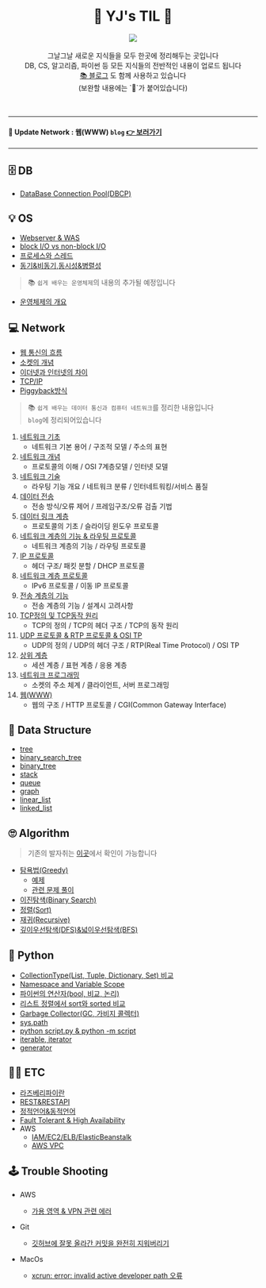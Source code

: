 <div align=center>
<h1> 🚀 YJ's TIL 💫</h1>

 <img src="https://velog.velcdn.com/images/ljinsk3/post/27829448-c9d2-4e3e-851a-f04caff0095f/toinfinity.png">

 <br>
 
 <br>
그날그날 새로운 지식들을 모두 한곳에 정리해두는 곳입니다　<br>
DB, CS, 알고리즘, 파이썬 등 모든 지식들의 전반적인 내용이 업로드 됩니다<br>
 <a href="https://fhwmqkfl.tistory.com">📚 블로그</a> 도 함께 사용하고 있습니다 <br>
(보완할 내용에는 `🚧`가 붙어있습니다)
</div>

<br>
<br>

-----
#### 📌 Update Network : 웹(WWW) `blog` [👉 보러가기](https://fhwmqkfl.tistory.com/31)
-----


## 🗄 DB
* [DataBase Connection Pool(DBCP)](https://github.com/fhwmqkfl/YJs_TIL/blob/main/Database/database_connection_pool.md)

## 💡 OS

* [Webserver & WAS](https://github.com/fhwmqkfl/YJs_TIL/blob/main/CS/webserver_was.md)
* [block I/O vs non-block I/O](https://github.com/fhwmqkfl/YJs_TIL/blob/main/CS/blockIO_nonblockIO.md)
* [프로세스와 스레드](https://github.com/fhwmqkfl/YJs_TIL/blob/main/CS/process%26thread.md)
* [동기&비동기,동시성&병렬성](https://github.com/fhwmqkfl/YJs_TIL/blob/main/CS/multitasking(sync%2Cconcurrency).md)

> 📚 `쉽게 배우는 운영체제`의 내용의 추가될 예정입니다

* [운영체제의 개요](https://github.com/fhwmqkfl/YJs_TIL/blob/main/CS/%EC%9A%B4%EC%98%81%EC%B2%B4%EC%A0%9C/1.%EC%9A%B4%EC%98%81%EC%B2%B4%EC%A0%9C%EC%9D%98%20%EA%B0%9C%EC%9A%94.md)

## 💻 Network

* [웹 통신의 흐름](https://github.com/fhwmqkfl/YJs_TIL/blob/main/CS/%EB%84%A4%ED%8A%B8%EC%9B%8C%ED%81%AC/What_happens_type.md)
* [소켓의 개념](https://github.com/fhwmqkfl/YJs_TIL/blob/main/CS/%EB%84%A4%ED%8A%B8%EC%9B%8C%ED%81%AC/socket.md)
* [이더넷과 인터넷의 차이](https://github.com/fhwmqkfl/YJs_TIL/blob/main/CS/%EB%84%A4%ED%8A%B8%EC%9B%8C%ED%81%AC/ethernet_internet.md)
* [TCP/IP](https://github.com/fhwmqkfl/YJs_TIL/blob/main/CS/%EB%84%A4%ED%8A%B8%EC%9B%8C%ED%81%AC/TCP_IP_layer.md)
* [Piggyback방식](https://github.com/fhwmqkfl/YJs_TIL/blob/main/CS/%EB%84%A4%ED%8A%B8%EC%9B%8C%ED%81%AC/piggyback.md)

> 📚 `쉽게 배우는 데이터 통신과 컴퓨터 네트워크`를 정리한 내용입니다 <br>
> `blog`에 정리되어있습니다

1. [네트워크 기초](https://fhwmqkfl.tistory.com/17)<br>
   * 네트워크 기본 용어 / 구조적 모델 / 주소의 표현 
2. [네트워크 개념](https://fhwmqkfl.tistory.com/18)
   * 프로토콜의 이해 / OSI 7계층모델 / 인터넷 모델
3. [네트워크 기술](https://fhwmqkfl.tistory.com/19)
   * 라우팅 기능 개요 / 네트워크 분류 / 인터네트워킹/서비스 품질
4. [데이터 전송](https://fhwmqkfl.tistory.com/20)
   * 전송 방식/오류 제어 / 프레임구조/오류 검출 기법
5. [데이터 링크 계층](https://fhwmqkfl.tistory.com/21)
   * 프로토콜의 기초 / 슬라이딩 윈도우 프로토콜
6. [네트워크 계층의 기능 & 라우팅 프로토콜](https://fhwmqkfl.tistory.com/22)
   * 네트워크 계층의 기능 / 라우팅 프로토콜
7. [IP 프로토콜](https://fhwmqkfl.tistory.com/23)
   * 헤더 구조/ 패킷 분할 / DHCP 프로토콜
8. [네트워크 계층 프로토콜](https://fhwmqkfl.tistory.com/24)
   * IPv6 프로토콜 / 이동 IP 프로토콜
9. [전송 계층의 기능](https://fhwmqkfl.tistory.com/25)
   * 전송 계층의 기능 / 설계시 고려사항
10. [TCP정의 및 TCP동작 원리](https://fhwmqkfl.tistory.com/26)
    * TCP의 정의 / TCP의 헤더 구조 / TCP의 동작 원리
11. [UDP 프로토콜 & RTP 프로토콜 & OSI TP](https://fhwmqkfl.tistory.com/27)
    * UDP의 정의 / UDP의 헤더 구조 / RTP(Real Time Protocol) / OSI TP
12. [상위 계층](https://fhwmqkfl.tistory.com/28)
    * 세션 계층 / 표현 계층 / 응용 계층
13. [네트워크 프로그래밍](https://fhwmqkfl.tistory.com/29)
    * 소켓의 주소 체계 / 클라이언트, 서버 프로그래밍
14. [웹(WWW)](https://fhwmqkfl.tistory.com/31)
    * 웹의 구조 / HTTP 프로토콜 / CGI(Common Gateway Interface)
 
## 🤔 Data Structure
* [tree](https://github.com/fhwmqkfl/YJs_TIL/blob/main/Data%20Structure/tree.md)
* [binary_search_tree](https://github.com/fhwmqkfl/YJs_TIL/blob/main/Data%20Structure/binary_search_tree.md)
* [binary_tree](https://github.com/fhwmqkfl/YJs_TIL/blob/main/Data%20Structure/binary_tree.md)
* [stack](https://github.com/fhwmqkfl/YJs_TIL/blob/main/Data%20Structure/stack.md)
* [queue](https://github.com/fhwmqkfl/YJs_TIL/blob/main/Data%20Structure/queue.md)
* [graph](https://github.com/fhwmqkfl/YJs_TIL/blob/main/Data%20Structure/graph.md)
* [linear_list](https://github.com/fhwmqkfl/YJs_TIL/blob/main/Data%20Structure/linear_list.md)
* [linked_list](https://github.com/fhwmqkfl/YJs_TIL/blob/main/Data%20Structure/linked_list.md)


## 🙄 Algorithm
>기존의 발자취는 [이곳](https://github.com/fhwmqkfl/algorithm)에서 확인이 가능합니다
* [탐욕법(Greedy)](https://github.com/fhwmqkfl/YJs_TIL/blob/main/Algorithm/greedy.md)
  * [예제](https://github.com/fhwmqkfl/YJs_TIL/blob/main/Algorithm/greedy_ex.py) 
  * [관련 문제 풀이](https://github.com/fhwmqkfl/algorithm/tree/master/book/%EA%B7%B8%EB%A6%AC%EB%94%94)
* [이진탐색(Binary Search)](https://github.com/fhwmqkfl/YJs_TIL/blob/main/Algorithm/binary_search.md) 
* [정렬(Sort)](https://github.com/fhwmqkfl/YJs_TIL/blob/main/Algorithm/sort.md)
* [재귀(Recursive)](https://github.com/fhwmqkfl/YJs_TIL/blob/main/Algorithm/recursive.md)
* [깊이우선탐색(DFS)&넓이우선탐색(BFS)](https://github.com/fhwmqkfl/YJs_TIL/blob/main/Algorithm/DFS_BFS.md)


## 🐍 Python
* [CollectionType(List, Tuple, Dictionary, Set) 비교](https://github.com/fhwmqkfl/YJs_TIL/blob/main/Python/List%2C%20Tuple%2C%20Dictionary%20and%20Set.md)
* [Namespace and Variable Scope](https://github.com/fhwmqkfl/YJs_TIL/blob/main/Python/Namespace%26Scope.md)
* [파이썬의 연산자(bool, 비교, 논리)](https://github.com/fhwmqkfl/YJs_TIL/blob/main/Python/operator(bool_compare_logical).md)
* [리스트 정렬에서 sort와 sorted 비교](https://github.com/fhwmqkfl/YJs_TIL/blob/main/Python/sort_sorted.md)
* [Garbage Collector(GC, 가비지 콜렉터)](https://github.com/fhwmqkfl/YJs_TIL/blob/main/Python/garbage_collector.md)
* [sys.path](https://github.com/fhwmqkfl/YJs_TIL/blob/main/Python/syspath.md)
* [python script.py & python -m script](https://github.com/fhwmqkfl/YJs_TIL/commit/a1ccf1a1f2906a9fe9bad25d0f21c45d2a8f6ece)
* [iterable, iterator](https://github.com/fhwmqkfl/YJs_TIL/commit/695f4988a605de295cfe39357cba764fcec11acf)
* [generator](https://github.com/fhwmqkfl/YJs_TIL/blob/main/Python/generator.md)


## 👩‍💻 ETC
* [라즈베리파이란](https://github.com/fhwmqkfl/YJs_TIL/blob/main/ETC/raspberry_pi.md)
* [REST&RESTAPI](https://github.com/fhwmqkfl/YJs_TIL/blob/main/ETC/rest_restapi.md)
* [정적언어&동적언어](https://github.com/fhwmqkfl/YJs_TIL/blob/main/ETC/%EC%A0%95%EC%A0%81%EC%96%B8%EC%96%B4_%EB%8F%99%EC%A0%81%EC%96%B8%EC%96%B4.md)
* [Fault Tolerant & High Availability](https://github.com/fhwmqkfl/YJs_TIL/blob/main/ETC/FT(fault_tolerant)%26HA(high-availability).md)
* AWS
  * [IAM/EC2/ELB/ElasticBeanstalk](https://github.com/fhwmqkfl/YJs_TIL/commit/eb99e7923b99fc440a53f7785fa43b6c2d03221b)
  * [AWS VPC](https://github.com/fhwmqkfl/YJs_TIL/blob/main/ETC/aws_vpc.md)


## 🕹 Trouble Shooting
* AWS
  * [가용 영역 & VPN 관련 에러](https://fhwmqkfl.tistory.com/15)

* Git
  * [깃허브에 잘못 올라간 커밋을 완전히 지워버리기](https://fhwmqkfl.tistory.com/16)
  
* MacOs
  * [xcrun: error: invalid active developer path 오류](https://fhwmqkfl.tistory.com/30)

